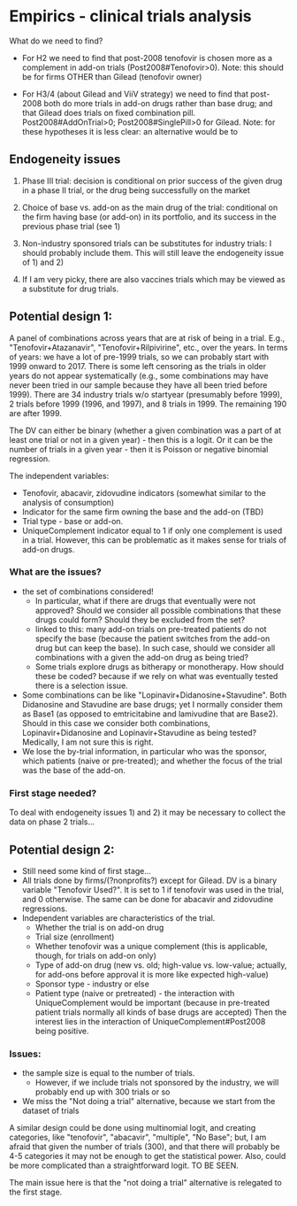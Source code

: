 # Empirics - clinical trials analysis

What do we need to find?

- For H2 we need to find that post-2008 tenofovir is chosen more as a complement in add-on trials (Post2008#Tenofovir>0).
Note: this should be for firms OTHER than Gilead (tenofovir owner)

- For H3/4 (about Gilead and ViiV strategy) we need to find that post-2008 both do more trials in add-on drugs rather than base drug; and that Gilead does trials on fixed combination pill. Post2008#AddOnTrial>0; Post2008#SinglePill>0 for Gilead.
Note: for these hypotheses it is less clear: an alternative would be to 

## Endogeneity issues 

1) Phase III trial: decision is conditional on prior success of the given drug in a phase II trial, or the drug being successfully on the market

2) Choice of base vs. add-on as the main drug of the trial: conditional on the firm having base (or add-on) in its portfolio, and its success in the previous phase trial (see 1)

3) Non-industry sponsored trials can be substitutes for industry trials: I should probably include them. This will still leave the endogeneity issue of 1) and 2)

4) If I am very picky, there are also vaccines trials which may be viewed as a substitute for drug trials. 

## Potential design 1:

A panel of combinations across years that are at risk of being in a trial. E.g., "Tenofovir+Atazanavir", "Tenofovir+Rilpivirine", etc., over the years. In terms of years: we have a lot of pre-1999 trials, so we can probably start with 1999 onward to 2017. There is some left censoring as the trials in older years do not appear systematically (e.g., some combinations may have never been tried in our sample because they have all been tried before 1999). There are 34 industry trials w/o startyear (presumably before 1999), 2 trials before 1999 (1996, and 1997), and 8 trials in 1999. The remaining 190 are after 1999. 

The DV can either be binary (whether a given combination was a part of at least one trial or not in a given year) - then this is a logit. Or it can be the number of trials in a given year - then it is Poisson or negative binomial regression. 

The independent variables: 
- Tenofovir, abacavir, zidovudine indicators (somewhat similar to the analysis of consumption)
- Indicator for the same firm owning the base and the add-on (TBD)
- Trial type - base or add-on. 
- UniqueComplement indicator equal to 1 if only one complement is used in a trial. However, this can be problematic as it makes sense for trials of add-on drugs. 

### What are the issues?
- the set of combinations considered! 
    - In particular, what if there are drugs that eventually were not approved? Should we consider all possible combinations that these drugs could form? Should they be excluded from the set? 
    - linked to this: many add-on trials on pre-treated patients do not specify the base (because the patient switches from the add-on drug but can keep the base). In such case, should we consider all combinations with a given the add-on drug as being tried? 
    - Some trials explore drugs as bitherapy or monotherapy. How should these be coded? because if we rely on what was eventually tested there is a selection issue. 
- Some combinations can be like "Lopinavir+Didanosine+Stavudine". Both Didanosine and Stavudine are base drugs; yet I normally consider them as Base1 (as opposed to emtricitabine and lamivudine that are Base2). Should in this case we consider both combinations, Lopinavir+Didanosine and Lopinavir+Stavudine as being tested? Medically, I am not sure this is right. 
- We lose the by-trial information, in particular who was the sponsor, which patients (naive or pre-treated); and whether the focus of the trial was the base of the add-on. 

### First stage needed? 

To deal with endogeneity issues 1) and 2) it may be necessary to collect the data on phase 2 trials... 

## Potential design 2:

- Still need some kind of first stage...
- All trials done by firms/(?nonprofits?) except for Gilead. DV is a binary variable "Tenofovir Used?". It is set to 1 if tenofovir was used in the trial, and 0 otherwise. The same can be done for abacavir and zidovudine regressions.
- Independent variables are characteristics of the trial. 
    - Whether the trial is on add-on drug
    - Trial size (enrollment)
    - Whether tenofovir was a unique complement (this is applicable, though, for trials on add-on only)
    - Type of add-on drug (new vs. old; high-value vs. low-value; actually, for add-ons before approval it is more like expected high-value)
    - Sponsor type - industry or else
    - Patient type (naive or pretreated) - the interaction with UniqueComplement would be important (because in pre-treated patient trials normally all kinds of base drugs are accepted)
 Then the interest lies in the interaction of UniqueComplement#Post2008 being positive. 
 
 ### Issues:
 - the sample size is equal to the number of trials. 
    - However, if we include trials not sponsored by the industry, we will probably end up with 300 trials or so
 - We miss the "Not doing a trial" alternative, because we start from the dataset of trials 

A similar design could be done using multinomial logit, and creating categories, like "tenofovir", "abacavir", "multiple", "No Base"; but, I am afraid that given the number of trials (300), and that there will probably be 4-5 categories it may not be enough to get the statistical power.
Also, could be more complicated than a straightforward logit. TO BE SEEN.

The main issue here is that the "not doing a trial" alternative is relegated to the first stage. 
